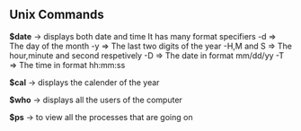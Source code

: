 ## Unix Commands

**$date** -> displays both date and time 
 It has many format specifiers
 -d => The day of the month
 -y => The last two digits of the year
 -H,M and S => The hour,minute and second respetively
 -D => The date in format mm/dd/yy
 -T => The time in format hh:mm:ss

**$cal** -> displays the calender of the year 

**$who** -> displays all the users of the computer

**$ps** -> to view all the processes that are going on 

